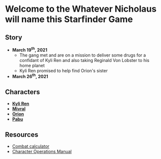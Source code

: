 # Welcome to the Whatever Nicholaus will name this Starfinder Game

## Story
* **March 19<sup>th</sup>, 2021**
    * The gang met and are on a mission to deliver some drugs for a confidant of Kyli Ren and also taking Reginald Von Lobster to his home planet
    * Kyli Ren promised to help find Orion's sister
* **March 26<sup>th</sup>, 2021**

## Characters
* **[Kyli Ren](characters/kyli_ren.pdf)**
* **[Mivral](characters/Mivyral.pdf)**
* **[Orion](characters/Orion.pdf)**
* **[Pabu](characters/Pabu.pdf)**

## Resources
* [Combat calculator](combat_calculator.ipynb)
* [Character Operations Manual](rules/StarfinderCharacterOperationsManual.pdf)
